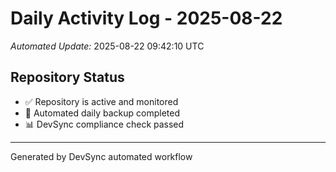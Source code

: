 # Daily Activity Log - 2025-08-22

*Automated Update:* 2025-08-22 09:42:10 UTC

## Repository Status
- ✅ Repository is active and monitored
- 🔄 Automated daily backup completed
- 📊 DevSync compliance check passed

---
Generated by DevSync automated workflow
